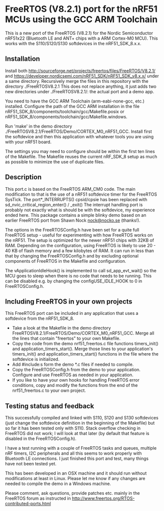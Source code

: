 # FreeRTOS (V8.2.1) port for the nRF51 MCUs using the GCC ARM Toolchain

This is a new port of the FreeRTOS (V8.2.1) for the Nordic Semiconductor nRF51x22
(Bluetooth LE and ANT+ chips with a ARM Cortex-M0 MCU). This works with the S110/S120/S130 softdevices in the nRF51_SDK_8.x.x.

## Installation

Install both http://sourceforge.net/projects/freertos/files/FreeRTOS/V8.2.1/ and
https://developer.nordicsemi.com/nRF51_SDK/nRF51_SDK_v8.x.x/
under a same directory.
Recursively merge the files in this repository with the directory ./FreeRTOSV8.2.1
This does not replace anything, it just adds two new directories under ./FreeRTOSV8.2.1/: the actual port and a demo app.

You need to have the GCC ARM Toolchain (arm-eabi-none-gcc, etc.) installed.
Configure the path of the GCC ARM installation in the file nRF51_SDK_8/components/toolchain/gcc/Makefile.posix or nRF51_SDK_8/components/toolchain/gcc/Makefile.windows.

Run 'make' in the demo directory ./FreeRTOSV8.2.1/FreeRTOS/Demo/CORTEX_M0_nRF51_GCC.
Install first the softdevice and then this application with whatever tools you are using with your nRF51 board.

The settings you may need to configure should be within the first ten lines of the Makefile.
The Makefile reuses the current nRF_SDK_8 setup as much as possible to minimize the use of duplicate files.

## Description

This port.c is based on the FreeRTOS ARM_CM0 code.
The main modification to that is the use of a nRF51 softdevice timer for the FreeRTOS SysTick.
The port*_INTERRUPTS() cpsid/cpsie has been replaced with sd_nvic_critical_region_enter() / _exit()
The interrupt handling port is probably not exactly what is should be with the softdevice, my experience ended here.
This package contains a simple blinky demo based on an earlier FreeRTOS port from Shawn Nock <nock@nocko.se> (thanks!).

The options in the FreeRTOSConfig.h have been set for a quite full FreeRTOS setup - useful
for experimenting with how FreeRTOS works on the nRF51.
The setup is optimized for the newer nRF51 chips with 32KB of RAM. Depending on the configuration, using FreeRTOS is likely to use 20 - 40 KB of flash memory
and a few kilobytes of RAM. It can run in less than that by changing the FreeRTOSConfig.h
and by excluding optional components of FreeRTOS in the Makefile and configuration.

The vApplicationIdleHook() is implemented to call sd_app_evt_wait() so the MCU
goes to sleep when there is no code that needs to be running. This can be disabled e.g. by changing the configUSE_IDLE_HOOK to 0 in FreeRTOSConfig.h.

## Including FreeRTOS in your own projects

This FreeRTOS port can be included in any application that uses a softdevice from the nRF51_SDK_8.
- Take a look at the Makefile in the demo directory FreeRTOSV8.2.1/FreeRTOS/Demo/CORTEX_M0_nRF51_GCC.
  Merge all the lines that contain "freertos" to your own Makefile.
- Copy the code from the demo nrf51_freertos.c file functions timers_init() and application_timers_start().
  Merge those lines to your application's timers_init() and application_timers_start() functions in the file where the softdevice is initialized.
- Add  #include:s form the demo *.c files if needed to compile.
- Copy the FreeRTOSConfig.h from the demo to your application. Configure and use FreeRTOS as needed in your application.
- If you like to have your own hooks for handling FreeRTOS error conditions, copy and modify the functions from the end of the nrf51_freertos.c to your own project.

## Testing status and feedback

This successfully compiled and linked with S110, S120 and S130 softdevices (just change the softdevice definition in the beginning of the Makefile) but so far it has been tested only with S110.
Stack overflow checking in FreeRTOS did not work; I will look at that later (by default that feature is disabled in the FreeRTOSConfig.h).

I have a test running with a couple of FreeRTOS tasks and queues, multiple nRF timers, I2C peripherals and all this seems to work properly with Bluetooth LE connections.
I just finished this port and test, many things have not been tested yet.

This has been developed in an OSX machine and it should run without modifications at least in Linux.
Please let me know if any changes are needed to compile the demo in a Windows machine.

Please comment, ask questions, provide patches etc. mainly in the FreeRTOS forum as instructed in
 http://www.freertos.org/RTOS-contributed-ports.html


